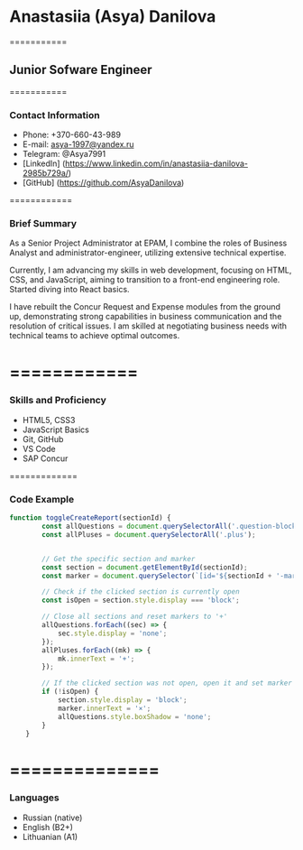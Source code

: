 # Anastasiia (Asya) Danilova #
===========
## Junior Sofware Engineer ##
===========
### Contact Information ###

* Phone: +370-660-43-989
* E-mail: asya-1997@yandex.ru
* Telegram: @Asya7991
* [LinkedIn] (https://www.linkedin.com/in/anastasiia-danilova-2985b729a/)
* [GitHub] (https://github.com/AsyaDanilova)

============
### Brief Summary ###

As a Senior Project Administrator at EPAM, I combine the roles of Business Analyst and administrator-engineer, utilizing extensive technical expertise.

Currently, I am advancing my skills in web development, focusing on HTML, CSS, and JavaScript, aiming to transition to a front-end engineering role. Started diving into React basics.

I have rebuilt the Concur Request and Expense modules from the ground up, demonstrating strong capabilities in business communication and the resolution of critical issues. I am skilled at negotiating business needs with technical teams to achieve optimal outcomes.

============
============

### Skills and Proficiency ###

* HTML5, CSS3
* JavaScript Basics
* Git, GitHub
* VS Code
* SAP Concur

=============

### Code Example ###

``` js
function toggleCreateReport(sectionId) {
        const allQuestions = document.querySelectorAll('.question-block');
        const allPluses = document.querySelectorAll('.plus');


        // Get the specific section and marker
        const section = document.getElementById(sectionId);
        const marker = document.querySelector(`[id='${sectionId + '-marker'}']`);

        // Check if the clicked section is currently open
        const isOpen = section.style.display === 'block';

        // Close all sections and reset markers to '+'
        allQuestions.forEach((sec) => {
            sec.style.display = 'none';
        });
        allPluses.forEach((mk) => {
            mk.innerText = '+';
        });

        // If the clicked section was not open, open it and set marker to '×'
        if (!isOpen) {
            section.style.display = 'block';
            marker.innerText = '×';
            allQuestions.style.boxShadow = 'none';
        }
    }

```
==============
==============

### Languages ###

* Russian (native)
* English (B2+)
* Lithuanian (A1) 
